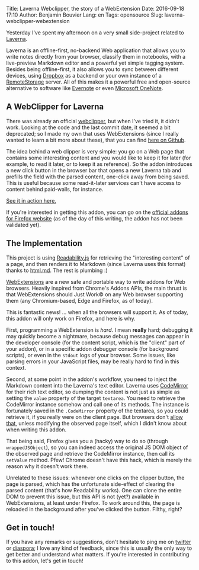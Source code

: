 Title: Laverna Webclipper, the story of a WebExtension
Date: 2016-09-18 17:10
Author: Benjamin Bouvier
Lang: en
Tags: opensource
Slug: laverna-webclipper-webextension

Yesterday I've spent my afternoon on a very small side-project related to
[Laverna](https://laverna.cc/app).

Laverna is an offline-first, no-backend Web application that allows you to
write notes directly from your browser, classify them in notebooks, with a
live-preview Markdown editor and a powerful yet simple tagging system. Besides
being offline-first, it also allows you to sync between different devices,
using [Dropbox](http://dropbox.github.io/dropbox-sdk-js/) as a backend or your
own instance of a [RemoteStorage](https://remotestorage.io/) server. All of
this makes it a powerful free and open-source alternative to software like
[Evernote](http://www.evernote.com/) or even [Microsoft
OneNote](http://www.onenote.com/).

## A WebClipper for Laverna

There was already an official
[webclipper](https://github.com/laverna/webclipper), but when I've tried it, it
didn't work. Looking at the code and the last commit date, it seemed a bit
deprecated; so I made my own that uses WebExtensions (since I really wanted to
learn a bit more about these), that you can find [here on
Github](https://github.com/bnjbvr/laverna-webclipper).

The idea behind a web clipper is very simple: you go on a Web page that
contains some interesting content and you would like to keep it for later (for
example, to read it later, or to keep it as reference). So the addon
introduces a new click button in the browser bar that opens a new Laverna tab
and prefills the field with the parsed content, one-click away from being
saved. This is useful because some read-it-later services can't have access to
content behind paid-walls, for instance.

[See it in action here.](https://benj.me/pub/demo-laverna-webclipper.webm)

If you're interested in getting this addon, you can go on the [official addons
for Firefox
website](https://addons.mozilla.org/en-US/firefox/addon/laverna-clipper/) (as
of the day of this writing, the addon has not been validated yet).

## The Implementation

This project is using [Readability.js](https://github.com/mozilla/readability)
for retrieving the "interesting content" of a page, and then renders it to
Markdown (since Laverna uses this format) thanks to
[html.md](https://github.com/neocotic/html.md). The rest is plumbing :)

[WebExtensions](https://wiki.mozilla.org/WebExtensions) are a new safe and
portable way to write addons for Web browsers. Heavily inspired from Chrome's
Addons APIs, the main thrust is that WebExtensions should Just Work© on any Web
browser supporting them (any Chromium-based, Edge and Firefox, as of today).

This is fantastic news! ... when all the browsers will support it. As of today,
this addon will only work on Firefox, and here is why.

First, programming a WebExtension is *hard*. I mean **really** hard; debugging
it may quickly become a nightmare, because debug messages can appear in the
developer console (for the content script, which is the "client" part of your
addon), or in a specific addon debugger console (for background scripts), or
even in the `stdout` logs of your browser. Some issues, like parsing errors in
your JavaScript files, may be really hard to find in this context.

Second, at some point in the addon's workflow, you need to inject the Markdown
content into the Laverna's text editor. Laverna uses
[CodeMirror](http://codemirror.net/) for their rich text editor, so dumping the
content is not just as simple as setting the `value` property of the target
`textarea`. You need to retrieve the CodeMirror instance somehow and call one of its
methods. The instance is fortunately saved in the
`.CodeMirror` property of the textarea, so you could retrieve it, if you really
were on the client page. But browsers don't
[allow](https://developer.chrome.com/extensions/content_scripts#execution-environment)
[that](https://developer.mozilla.org/en-US/Add-ons/WebExtensions/Content_scripts#Xray_vision_in_Firefox),
unless modifying the observed page itself, which I didn't know about when writing this addon.

That being said, Firefox gives you a (hacky) way to do so (through
`wrappedJSObject`), so you can indeed access the original JS DOM object of the
observed page and retrieve the CodeMirror instance, then call its `setValue`
method. Pfew! Chrome doesn't have this hack, which is merely the reason why it
doesn't work there.

Unrelated to these issues: whenever one clicks on the clipper button, the page
is parsed, which has the unfortunate side-effect of clearing the parsed content
(that's how Readability works). One can clone the entire DOM to prevent this
issue, but this API is not (yet?) available in WebExtensions, at least under
Firefox. To work around this, the page is reloaded in the background after
you've clicked the button. Filthy, right?

## Get in touch!

If you have any remarks or suggestions, don't hesitate to ping me on
[twitter](https://twitter.com/bnjbvr/) or
[diaspora](https://framasphere.org/people/315a5640ead10132c4cc2a0000053625); I
love any kind of feedback, since this is usually the only way to get better and
understand what matters. If you're interested in contributing to this addon,
let's get in touch!
